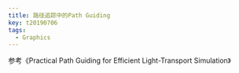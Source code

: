 ```yaml
---
title: 路径追踪中的Path Guiding
key: t20190706
tags:
  - Graphics
---
```


参考《Practical Path Guiding for Efficient Light-Transport Simulation》

<!--more-->


